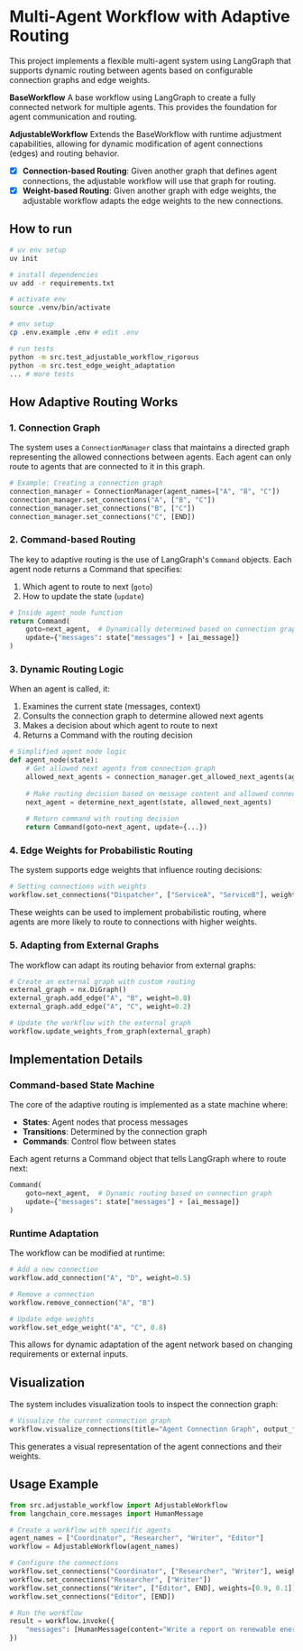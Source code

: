 # Multi-Agent Workflow with Adaptive Routing

This project implements a flexible multi-agent system using LangGraph that supports dynamic routing between agents based on configurable connection graphs and edge weights.

**BaseWorkflow**
A base workflow using LangGraph to create a fully connected network for multiple agents. This provides the foundation for agent communication and routing.

**AdjustableWorkflow**
Extends the BaseWorkflow with runtime adjustment capabilities, allowing for dynamic modification of agent connections (edges) and routing behavior.

- [x] **Connection-based Routing**: Given another graph that defines agent connections, the adjustable workflow will use that graph for routing.
- [x] **Weight-based Routing**: Given another graph with edge weights, the adjustable workflow adapts the edge weights to the new connections.

## How to run


```bash
# uv env setup
uv init

# install dependencies
uv add -r requirements.txt

# activate env
source .venv/bin/activate 

# env setup
cp .env.example .env # edit .env

# run tests
python -m src.test_adjustable_workflow_rigorous
python -m src.test_edge_weight_adaptation
... # more tests
```

## How Adaptive Routing Works

### 1. Connection Graph

The system uses a `ConnectionManager` class that maintains a directed graph representing the allowed connections between agents. Each agent can only route to agents that are connected to it in this graph.

```python
# Example: Creating a connection graph
connection_manager = ConnectionManager(agent_names=["A", "B", "C"])
connection_manager.set_connections("A", ["B", "C"])
connection_manager.set_connections("B", ["C"])
connection_manager.set_connections("C", [END])
```

### 2. Command-based Routing

The key to adaptive routing is the use of LangGraph's `Command` objects. Each agent node returns a Command that specifies:

1. Which agent to route to next (`goto`)
2. How to update the state (`update`)

```python
# Inside agent_node function
return Command(
    goto=next_agent,  # Dynamically determined based on connection graph
    update={"messages": state["messages"] + [ai_message]}
)
```

### 3. Dynamic Routing Logic

When an agent is called, it:

1. Examines the current state (messages, context)
2. Consults the connection graph to determine allowed next agents
3. Makes a decision about which agent to route to next
4. Returns a Command with the routing decision

```python
# Simplified agent node logic
def agent_node(state):
    # Get allowed next agents from connection graph
    allowed_next_agents = connection_manager.get_allowed_next_agents(agent_name)
    
    # Make routing decision based on message content and allowed connections
    next_agent = determine_next_agent(state, allowed_next_agents)
    
    # Return command with routing decision
    return Command(goto=next_agent, update={...})
```

### 4. Edge Weights for Probabilistic Routing

The system supports edge weights that influence routing decisions:

```python
# Setting connections with weights
workflow.set_connections("Dispatcher", ["ServiceA", "ServiceB"], weights=[0.7, 0.3])
```

These weights can be used to implement probabilistic routing, where agents are more likely to route to connections with higher weights.

### 5. Adapting from External Graphs

The workflow can adapt its routing behavior from external graphs:

```python
# Create an external graph with custom routing
external_graph = nx.DiGraph()
external_graph.add_edge("A", "B", weight=0.8)
external_graph.add_edge("A", "C", weight=0.2)

# Update the workflow with the external graph
workflow.update_weights_from_graph(external_graph)
```

## Implementation Details

### Command-based State Machine

The core of the adaptive routing is implemented as a state machine where:

- **States**: Agent nodes that process messages
- **Transitions**: Determined by the connection graph
- **Commands**: Control flow between states

Each agent returns a Command object that tells LangGraph where to route next:

```python
Command(
    goto=next_agent,  # Dynamic routing based on connection graph
    update={"messages": state["messages"] + [ai_message]}
)
```

### Runtime Adaptation

The workflow can be modified at runtime:

```python
# Add a new connection
workflow.add_connection("A", "D", weight=0.5)

# Remove a connection
workflow.remove_connection("A", "B")

# Update edge weights
workflow.set_edge_weight("A", "C", 0.8)
```

This allows for dynamic adaptation of the agent network based on changing requirements or external inputs.

## Visualization

The system includes visualization tools to inspect the connection graph:

```python
# Visualize the current connection graph
workflow.visualize_connections(title="Agent Connection Graph", output_file="graph.png")
```

This generates a visual representation of the agent connections and their weights.

## Usage Example

```python
from src.adjustable_workflow import AdjustableWorkflow
from langchain_core.messages import HumanMessage

# Create a workflow with specific agents
agent_names = ["Coordinator", "Researcher", "Writer", "Editor"]
workflow = AdjustableWorkflow(agent_names)

# Configure the connections
workflow.set_connections("Coordinator", ["Researcher", "Writer"], weights=[0.7, 0.3])
workflow.set_connections("Researcher", ["Writer"])
workflow.set_connections("Writer", ["Editor", END], weights=[0.9, 0.1])
workflow.set_connections("Editor", [END])

# Run the workflow
result = workflow.invoke({
    "messages": [HumanMessage(content="Write a report on renewable energy.")]
})
```


